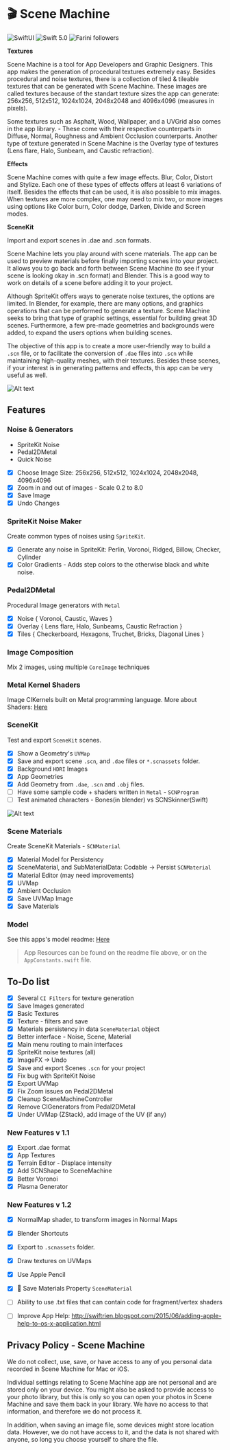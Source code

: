 # 🎬 Scene Machine
<p>
<img src="https://img.shields.io/badge/platforms-macOS_11.2_-orange.svg" alt="SwiftUI" />
<img src="https://img.shields.io/badge/Swift-5.1-orange.svg" alt="Swift 5.0" />
<img src="https://img.shields.io/github/followers/Farini?label=Follow" alt="Farini followers" />
</p>

**Textures**

Scene Machine is a tool for App Developers and Graphic Designers. This app makes the generation of procedural textures extremely easy. Besides procedural and noise textures, there is a collection of tiled & tileable textures that can be generated with Scene Machine. These images are called textures because of the standart texture sizes the app can generate: 256x256, 512x512, 1024x1024, 2048x2048 and 4096x4096 (measures in pixels).

Some textures such as Asphalt, Wood, Wallpaper, and a UVGrid also comes in the app library. - These come with their respective counterparts in Diffuse, Normal, Roughness and Ambient Occlusion counterparts. Another type of texture generated in Scene Machine is the Overlay type of textures (Lens flare, Halo, Sunbeam, and Caustic refraction).

**Effects**

Scene Machine comes with quite a few image effects. Blur, Color, Distort and Stylize. Each one of these types of effects offers at least 6 variations of itself.
Besides the effects that can be used, it is also possible to mix images. When textures are more complex, one may need to mix two, or more images using options like Color burn, Color dodge, Darken, Divide and Screen modes.

**SceneKit**

Import and export scenes in .dae and .scn formats. 

Scene Machine lets you play around with scene materials. The app can be used to preview materials before finally importing scenes into your project. It allows you to go back and forth between Scene Machine (to see if your scene is looking okay in .scn format) and Blender. This is a good way to work on details of a scene before adding it to your project.

Although SpriteKit offers ways to generate noise textures, the options are limited. In Blender, for example, there are many options, and graphics operations that can be performed to generate a texture. Scene Machine seeks to bring that type of graphic settings, essential for building great 3D scenes. Furthermore, a few pre-made geometries and backgrounds were added, to expand the users options when building scenes.

The objective of this app is to create a more user-friendly way to build a `.scn` file, or to facilitate the conversion of `.dae` files into `.scn` while maintaining high-quality meshes, with their textures. Besides these scenes, if your interest is in generating patterns and effects, this app can be very useful as well.

![Alt text](https://user-images.githubusercontent.com/5069713/115817657-40738a80-a3c9-11eb-8f5c-9c586c1ff0af.png)


## Features

### Noise & Generators
- SpriteKit Noise
- Pedal2DMetal
- Quick Noise

- [X] Choose Image Size: 256x256, 512x512, 1024x1024, 2048x2048, 4096x4096
- [X] Zoom in and out of images - Scale 0.2 to 8.0
- [X] Save Image
- [X] Undo Changes

### SpriteKit Noise Maker
Create common types of noises using `SpriteKit`.

- [X] Generate any noise in SpriteKit: Perlin, Voronoi, Ridged, Billow, Checker, Cylinder
- [X] Color Gradients - Adds step colors to the otherwise black and white noise.

### Pedal2DMetal
Procedural Image generators with `Metal`

- [X] Noise { Voronoi, Caustic, Waves }
- [X] Overlay { Lens flare, Halo, Sunbeams, Caustic Refraction }
- [X] Tiles { Checkerboard, Hexagons, Truchet, Bricks, Diagonal Lines }

### Image Composition
Mix 2 images, using multiple `CoreImage` techniques

### Metal Kernel Shaders
Image CIKernels built on Metal programming language.
More about Shaders: [Here](https://github.com/Farini/Scene-Machine/blob/main/Scene%20Machine/Shaders/ShadersReadme.md#about-shaders)

### SceneKit
Test and export `SceneKit` scenes.

- [X] Show a Geometry's `UVMap`
- [X] Save and export scene `.scn`, and `.dae` files or `*.scnassets` folder.
- [X] Background `HDRI` Images
- [X] App Geometries
- [X] Add Geometry from `.dae`, `.scn` and `.obj` files.
- [ ] Have some sample code + shaders written in `Metal`  - `SCNProgram`
- [ ] Test animated characters - Bones(in blender) vs SCNSkinner(Swift)

![Alt text](https://user-images.githubusercontent.com/5069713/115817718-6731c100-a3c9-11eb-8f38-03e8f4298bc7.png)

### Scene Materials
Create SceneKit Materials - `SCNMaterial`

- [X] Material Model for Persistency
- [X] SceneMaterial, and SubMaterialData: Codable -> Persist `SCNMaterial`
- [X] Material Editor (may need improvements)
- [X] UVMap
- [X] Ambient Occlusion
- [X] Save UVMap Image
- [X] Save Materials
    
### Model
See this apps's model readme: [Here](https://github.com/Farini/Scene-Machine/blob/main/Scene%20Machine/Model/ModelReadme.md#scene-machine-data-model)

> App Resources can be found on the readme file above, or on the `AppConstants.swift` file.


## To-Do list

- [X] Several `CI Filters` for texture generation
- [X] Save Images generated
- [X] Basic Textures
- [X] Texture - filters and save
- [X] Materials persistency in data `SceneMaterial` object
- [X] Better interface - Noise, Scene, Material
- [X] Main menu routing to main interfaces
- [X] SpriteKit noise textures (all)
- [X] ImageFX -> Undo
- [X] Save and export Scenes `.scn` for your project
- [X] Fix bug with SpriteKit Noise
- [X] Export UVMap
- [X] Fix Zoom issues on Pedal2DMetal
- [X] Cleanup SceneMachineController
- [X] Remove CIGenerators from Pedal2DMetal
- [X] Under UVMap (ZStack), add image of the UV (if any)

### New Features v 1.1
- [X] Export .dae format
- [X] App Textures
- [X] Terrain Editor - Displace intensity
- [X] Add SCNShape to SceneMachine
- [X] Better Voronoi
- [X] Plasma Generator

### New Features v 1.2
- [X] NormalMap shader, to transform images in Normal Maps
- [X] Blender Shortcuts
- [X] Export to `.scnassets` folder.
- [X] Draw textures on UVMaps
- [X] Use Apple Pencil
- [X] 💾 Save Materials Property `SceneMaterial`

- [ ] Ability to use .txt files that can contain code for fragment/vertex shaders
- [ ] Improve App Help: http://swiftrien.blogspot.com/2015/06/adding-apple-help-to-os-x-application.html


## Privacy Policy - Scene Machine

We do not collect, use, save, or have access to any of you personal data recorded in Scene Machine for Mac or iOS.

Individual settings relating to Scene Machine app are not personal and are stored only on your device. You might also be asked to provide access to your photo library, but this is only so you can open your photos in Scene Machine and save them back in your library. We have no access to that information, and therefore we do not process it.

In addition, when saving an image file, some devices might store location data. However, we do not have access to it, and the data is not shared with anyone, so long you choose yourself to share the file.
